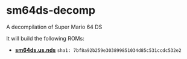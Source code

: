 # sm64ds-decomp
A decompilation of Super Mario 64 DS

It will build the following ROMs:

* [**sm64ds.us.nds**](https://datomatic.no-intro.org/index.php?page=show_record&s=28&n=0056) `sha1: 7bf8a92b259e303899851034d85c531ccdc532e2 `
